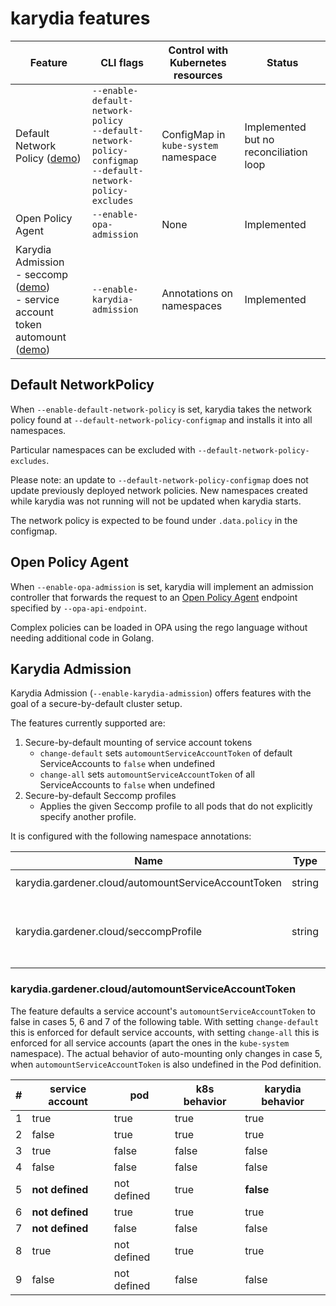 # karydia features

| Feature | CLI flags | Control with Kubernetes resources | Status |
|---------|-----------|-----------------------------------|--------|
| Default Network Policy ([demo](demos/network/network.md))| `--enable-default-network-policy` <br/> `--default-network-policy-configmap` <br/> `--default-network-policy-excludes` | ConfigMap in `kube-system` namespace | Implemented but no reconciliation loop |
| Open Policy Agent | `--enable-opa-admission` | None | Implemented |
| Karydia Admission <br/> - seccomp ([demo](demos/seccomp/seccomp.md)) <br/> - service account token automount ([demo](demos/automount-service-account-token/automount-service-account-token.md)) | `--enable-karydia-admission` | Annotations on namespaces | Implemented |

## Default NetworkPolicy

When `--enable-default-network-policy` is set, karydia takes the network policy
found at `--default-network-policy-configmap` and installs it into all namespaces.

Particular namespaces can be excluded with `--default-network-policy-excludes`.

Please note: an update to `--default-network-policy-configmap` does not update
previously deployed network policies. New namespaces created while karydia was
not running will not be updated when karydia starts.

The network policy is expected to be found under `.data.policy` in the
configmap.

## Open Policy Agent

When `--enable-opa-admission` is set, karydia will implement an admission
controller that forwards the request to an [Open Policy
Agent](https://www.openpolicyagent.org/) endpoint specified by
`--opa-api-endpoint`.

Complex policies can be loaded in OPA using the rego language without needing
additional code in Golang.

## Karydia Admission

Karydia Admission (`--enable-karydia-admission`) offers features with the goal
of a secure-by-default cluster setup.

The features currently supported are:
1. Secure-by-default mounting of service account tokens
    - `change-default` sets `automountServiceAccountToken` of default ServiceAccounts to `false` when undefined
    - `change-all` sets `automountServiceAccountToken` of all ServiceAccounts to `false` when undefined
2. Secure-by-default Seccomp profiles
    - Applies the given Seccomp profile to all pods that do not explicitly specify another profile.

It is configured with the following namespace annotations:

| Name | Type | Possible values |
|---|---|---|
|karydia.gardener.cloud/automountServiceAccountToken|string|`change-default` \| `change-all` 
|karydia.gardener.cloud/seccompProfile|string|Name of a valid profile, e.g. `runtime/default` or `localhost/my-profile`|

### karydia.gardener.cloud/automountServiceAccountToken

The feature defaults a service account's `automountServiceAccountToken` to false in cases 5, 6 and 7 of the following table. With setting `change-default` this is enforced for default service accounts, with setting `change-all` this is enforced for all service accounts (apart the ones in the `kube-system` namespace). The actual behavior of auto-mounting only changes in case 5, when `automountServiceAccountToken` is also undefined in the Pod definition. 

| # | service account | pod | k8s behavior | karydia behavior |
|---|-----------------|-----|--------------|-----------------|
|1| true | true | true | true |
|2| false | true | true | true |
|3| true | false | false | false |
|4| false | false | false | false |
|5| **not defined** | not defined | true | **false** |
|6| **not defined** | true | true | true |
|7| **not defined** | false | false | false |
|8| true | not defined | true | true |
|9| false | not defined | false | false |